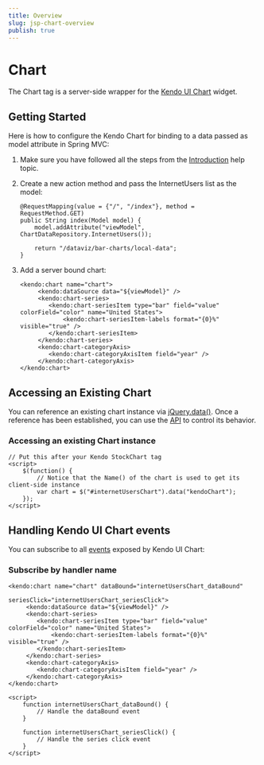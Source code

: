 ```yaml
---
title: Overview
slug: jsp-chart-overview
publish: true
---
```


# Chart

The Chart tag is a server-side wrapper for the [Kendo UI Chart](http://docs.kendoui.com/api/dataviz/chart) widget.

## Getting Started

Here is how to configure the Kendo Chart for binding to a data passed as model attribute in Spring MVC:

1.  Make sure you have followed all the steps from the [Introduction](http://docs.kendoui.com/getting-started/using-kendo-with/jsp/introduction) help topic.

2.  Create a new action method and pass the InternetUsers list as the model:

    	@RequestMapping(value = {"/", "/index"}, method = RequestMethod.GET)
	    public String index(Model model) {
	        model.addAttribute("viewModel", ChartDataRepository.InternetUsers());
	     
	        return "/dataviz/bar-charts/local-data";
	    }

4.  Add a server bound chart:

		<kendo:chart name="chart">
			 <kendo:dataSource data="${viewModel}" />
			 <kendo:chart-series>
			 	<kendo:chart-seriesItem type="bar" field="value" colorField="color" name="United States">
			 		<kendo:chart-seriesItem-labels format="{0}%" visible="true" />
			 	</kendo:chart-seriesItem>
			 </kendo:chart-series>
			 <kendo:chart-categoryAxis>
			 	<kendo:chart-categoryAxisItem field="year" />
			 </kendo:chart-categoryAxis>
		</kendo:chart>

## Accessing an Existing Chart

You can reference an existing chart instance via [jQuery.data()](http://api.jquery.com/jQuery.data/).
Once a reference has been established, you can use the [API](http://docs.kendoui.com/api/dataviz/chart#methods) to control its behavior.

### Accessing an existing Chart instance

    // Put this after your Kendo StockChart tag
    <script>
        $(function() {
            // Notice that the Name() of the chart is used to get its client-side instance
            var chart = $("#internetUsersChart").data("kendoChart");
        });
    </script>

## Handling Kendo UI Chart events

You can subscribe to all [events](http://docs.kendoui.com/api/dataviz/chart#events) exposed by Kendo UI Chart:


### Subscribe by handler name

	<kendo:chart name="chart" dataBound="internetUsersChart_dataBound"
							  seriesClick="internetUsersChart_seriesClick">
		 <kendo:dataSource data="${viewModel}" />
		 <kendo:chart-series>
		 	<kendo:chart-seriesItem type="bar" field="value" colorField="color" name="United States">
		 		<kendo:chart-seriesItem-labels format="{0}%" visible="true" />
		 	</kendo:chart-seriesItem>
		 </kendo:chart-series>
		 <kendo:chart-categoryAxis>
		 	<kendo:chart-categoryAxisItem field="year" />
		 </kendo:chart-categoryAxis>
	</kendo:chart>

    <script>
        function internetUsersChart_dataBound() {
            // Handle the dataBound event
        }
	    
        function internetUsersChart_seriesClick() {
            // Handle the series click event
        }
    </script>

